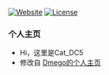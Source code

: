 [![Website](https://img.shields.io/website-up-down-green-red/http/catdc5.monster.svg)](http://catdc5.monster/)
[![License](https://img.shields.io/github/license/CatDC5/homepage.svg)](/LICENSE)
### 个人主页
- Hi，这里是Cat_DC5
- 修改自 [Dmego的个人主页](https://github.com/dmego/home.github.io)